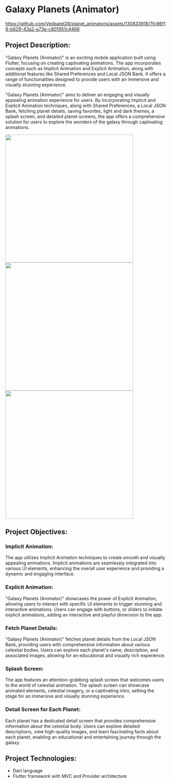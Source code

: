 # Galaxy Planets (Animator)

https://github.com/Vedpatel28/planet_animatons/assets/130833918/7fc86f19-b629-43a2-a73e-c801951c4466

## Project Description:

"Galaxy Planets (Animator)" is an exciting mobile application built using Flutter, focusing on
creating captivating animations. The app incorporates concepts such as Implicit Animation and
Explicit Animation, along with additional features like Shared Preferences and Local JSON
Bank. It offers a range of functionalities designed to provide users with an immersive and
visually stunning experience.



"Galaxy Planets (Animator)" aims to deliver an engaging and visually appealing animation
experience for users. By incorporating Implicit and Explicit Animation techniques, along with
Shared Preferences, a Local JSON Bank, fetching planet details, saving favorites, light and dark
themes, a splash screen, and detailed planet screens, the app offers a comprehensive solution for
users to explore the wonders of the galaxy through captivating animations.

<img src = "https://github.com/Vedpatel28/planet_animatons/assets/130833918/86a95515-8836-453a-b34a-4dd22ee98653" height = "400"></img>
<img src = "https://github.com/Vedpatel28/planet_animatons/assets/130833918/09c6d841-c523-4ba0-afc6-0dcf76d0cb2b" height = "400"></img>
<img src = "https://github.com/Vedpatel28/planet_animatons/assets/130833918/502177a7-0659-43d7-b8a9-109b7da32905" height = "400"></img>

## Project Objectives:

### Implicit Animation: 
The app utilizes Implicit Animation techniques to create smooth and
visually appealing animations. Implicit animations are seamlessly integrated into various UI
elements, enhancing the overall user experience and providing a dynamic and engaging interface.

### Explicit Animation: 
"Galaxy Planets (Animator)" showcases the power of Explicit Animation,
allowing users to interact with specific UI elements to trigger stunning and interactive
animations. Users can engage with buttons, or sliders to initiate explicit animations, adding an
interactive and playful dimension to the app.

### Fetch Planet Details: 
"Galaxy Planets (Animator)" fetches planet details from the Local JSON
Bank, providing users with comprehensive information about various celestial bodies. Users can
explore each planet's name, description, and associated images, allowing for an educational and
visually rich experience.

### Splash Screen: 
The app features an attention-grabbing splash screen that welcomes users to the
world of celestial animation. The splash screen can showcase animated elements, celestial
imagery, or a captivating intro, setting the stage for an immersive and visually stunning
experience.

### Detail Screen for Each Planet:
Each planet has a dedicated detail screen that provides
comprehensive information about the celestial body. Users can explore detailed descriptions,
view high-quality images, and learn fascinating facts about each planet, enabling an educational
and entertaining journey through the galaxy.

## Project Technologies:
- Dart language
- Flutter framework with MVC and Provider architecture
